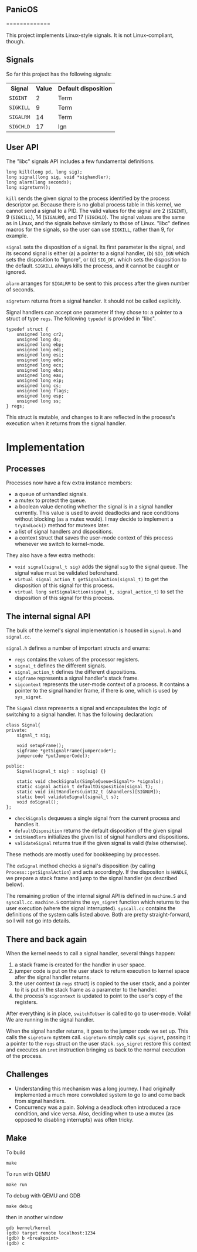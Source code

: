 ## PanicOS ##
=============

This project implements Linux-style signals. It is not Linux-compliant, though.

Signals
-------
So far this project has the following signals:
<table>
    <tr>
        <th>Signal</th>
        <th>Value</th>
        <th>Default disposition</th>
    </tr>
    <tr>
        <td><code>SIGINT</code></td>
        <td>2</td>
        <td>Term</td>
    </tr>
    <tr>
        <td><code>SIGKILL</code></td>
        <td>9</td>
        <td>Term</td>
    </tr>
    <tr>
        <td><code>SIGALRM</code></td>
        <td>14</td>
        <td>Term</td>
    </tr>
    <tr>
        <td><code>SIGCHLD</code></td>
        <td>17</td>
        <td>Ign</td>
    </tr>
</table>

User API
--------
The "libc" signals API includes a few fundamental definitions.

```
long kill(long pd, long sig);
long signal(long sig, void *sighandler);
long alarm(long seconds);
long sigreturn();
```

`kill` sends the given signal to the process identified by the process descriptor `pd`. Because there is no global process table in this kernel, we cannot send a signal to a PID. The valid values for the signal are 2 (`SIGINT`), 9 (`SIGKILL`), 14 (`SIGALRM`), and 17 (`SIGCHLD`). The signal values are the same as in Linux, and the signals behave similarly to those of Linux. "libc" defines macros for the signals, so the user can use `SIGKILL`, rather than 9, for example.

`signal` sets the disposition of a signal. Its first parameter is the signal, and its second signal is either (a) a pointer to a signal handler, (b) `SIG_IGN` which sets the disposition to "Ignore", or (c) `SIG_DFL` which sets the disposition to the default. `SIGKILL` always kills the process, and it cannot be caught or ignored.

`alarm` arranges for `SIGALRM` to be sent to this process after the given number of seconds.

`sigreturn` returns from a signal handler. It should not be called explicitly.

Signal handlers can accept one parameter if they chose to: a pointer to a struct of type `regs`. The following `typedef` is provided in "libc".
```
typedef struct {
    unsigned long cr2;
	unsigned long ds;
	unsigned long ebp;
	unsigned long edi;
	unsigned long esi;
	unsigned long edx;
	unsigned long ecx;
	unsigned long ebx;
	unsigned long eax;
	unsigned long eip;
	unsigned long cs;
	unsigned long flags;
	unsigned long esp;
	unsigned long ss;
} regs;

```
This struct is mutable, and changes to it are reflected in the process's execution when it returns from the signal handler.

Implementation
==============

Processes
----------------------
Processes now have a few extra instance members:
+ a queue of unhandled signals.
+ a mutex to protect the queue.
+ a boolean value denoting whether the signal is in a signal handler currently. This value is used to avoid deadlocks and race conditions without blocking (as a mutex would). I may decide to implement a `tryAndLock()` method for mutexes later.
+ a list of signal handlers and dispositions.
+ a context struct that saves the user-mode context of this process whenever we switch to kernel-mode.

They also have a few extra methods:
+ `void signal(signal_t sig)` adds the signal `sig` to the signal queue. The signal value must be validated beforehand.
+ `virtual signal_action_t getSignalAction(signal_t)` to get the disposition of this signal for this process.
+ `virtual long setSignalAction(signal_t, signal_action_t)` to set the disposition of this signal for this process.

The internal signal API
-----------------------
The bulk of the kernel's signal implementation is housed in `signal.h` and `signal.cc`.

`signal.h` defines a number of important structs and enums:
+ `regs` contains the values of the processor registers.
+ `signal_t` defines the different signals.
+ `signal_action_t` defines the different dispositions.
+ `sigframe` represents a signal handler's stack frame.
+ `sigcontext` represents the user-mode context of a process. It contains a pointer to the signal handler frame, if there is one, which is used by `sys_sigret`.

The `Signal` class represents a signal and encapsulates the logic of switching to a signal handler. It has the following declaration:
```
class Signal{
private:
    signal_t sig;

    void setupFrame();
    sigframe *getSignalFrame(jumpercode*);
    jumpercode *putJumperCode();

public:
    Signal(signal_t sig) : sig(sig) {}

    static void checkSignals(SimpleQueue<Signal*> *signals);
    static signal_action_t defaultDisposition(signal_t);
    static void initHandlers(uint32_t (&handlers)[SIGNUM]);
    static bool validateSignal(signal_t s);
    void doSignal();
};
```

+ `checkSignals` dequeues a single signal from the current process and handles it.
+ `defaultDisposition` returns the default disposition of the given signal
+ `initHandlers` initializes the given list of signal handlers and dispositions.
+ `validateSignal` returns true if the given signal is valid (false otherwise).

These methods are mostly used for bookkeeping by processes.

The `doSignal` method checks a signal's disposition (by calling `Process::getSignalAction`) and acts accordingly. If the dispositon is `HANDLE`, we prepare a stack frame and jump to the signal handler (as described below).

The remaining protion of the internal signal API is defined in `machine.S` and `syscall.cc`. `machine.S` contains the `sys_sigret` function which returns to the user execution (where the signal interrupted). `syscall.cc` contains the definitions of the system calls listed above. Both are pretty straight-forward, so I will not go into details.

There and back again
--------------------
When the kernel needs to call a signal handler, several things happen:
 1. a stack frame is created for the handler in user space.
 2. jumper code is put on the user stack to return execution to kernel space after the signal handler returns.
 3. the user context (a `regs` struct) is copied to the user stack, and a pointer to it is put in the stack frame as a parameter to the handler.
 4. the process's `sigcontext` is updated to point to the user's copy of the registers.

After everything is in place, `switchToUser` is called to go to user-mode. Voila! We are running in the signal handler.

When the signal handler returns, it goes to the jumper code we set up. This calls the `sigreturn` system call. `sigreturn` simply calls `sys_sigret`, passing it a pointer to the `regs` struct on the user stack. `sys_sigret` restore this context and executes an `iret` instruction bringing us back to the normal execution of the process.

Challenges
----------
+ Understanding this mechanism was a long journey. I had originally implemented a much more convoluted system to go to and come back from signal handlers.
+ Concurrency was a pain. Solving a deadlock often introduced a race condition, and vice versa. Also, deciding when to use a mutex (as opposed to disabling interrupts) was often tricky.

Make
----

To build

```
make
```

To run with QEMU

```
make run
```

To debug with QEMU and GDB

```
make debug
```
then in another window
```
gdb kernel/kernel
(gdb) target remote localhost:1234
(gdb) b <breakpoint>
(gdb) c
```
